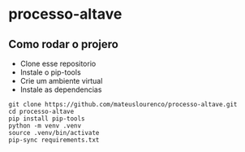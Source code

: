 # processo-altave

## Como rodar o projero

- Clone esse repositorio
- Instale o pip-tools
- Crie um ambiente virtual
- Instale as dependencias

```
git clone https://github.com/mateuslourenco/processo-altave.git
cd processo-altave
pip install pip-tools
python -m venv .venv
source .venv/bin/activate
pip-sync requirements.txt 
```
